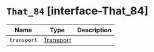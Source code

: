 # `That_84` [interface-That_84]

| Name | Type | Description |
| - | - | - |
| `transport` | [Transport](./Transport.md) | &nbsp; |
